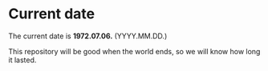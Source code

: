 # Current date

The current date is **1972.07.06.** (YYYY.MM.DD.)

This repository will be good when the world ends, so we will know how long it lasted.
